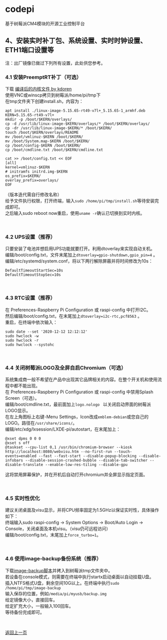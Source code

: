 # codepi  

基于树莓派CM4模块的开源工业控制平台 

## 4、安装实时补丁包、系统设置、实时时钟设置、ETH1端口设置等 

注：出厂镜像已做过下列所有设置，此处供您参考。  

### 4.1 安装PreemptRT补丁（可选）

下载 [编译后的内核文件 by kdoren](https://github.com/kdoren/linux/releases)  
使用VNC或winscp拷贝到树莓派/home/pi/tmp下  
在tmp文件夹下创建install.sh，内容为：
```
apt install ./linux-image-5.15.65-rt49-v7l+_5.15.65-1_armhf.deb 
KERN=5.15.65-rt49-v7l+
mkdir -p /boot/$KERN/overlays/
cp -d /usr/lib/linux-image-$KERN/overlays/* /boot/$KERN/overlays/
cp -dr /usr/lib/linux-image-$KERN/* /boot/$KERN/
touch /boot/$KERN/overlays/README
mv /boot/vmlinuz-$KERN /boot/$KERN/
mv /boot/System.map-$KERN /boot/$KERN/
cp /boot/config-$KERN /boot/$KERN/
cp /boot/cmdline.txt /boot/$KERN/cmdline.txt

cat >> /boot/config.txt << EOF
[all]
kernel=vmlinuz-$KERN
# initramfs initrd.img-$KERN
os_prefix=$KERN/
overlay_prefix=overlays/
EOF
```
（版本迭代需自行修改名称）  
给予文件执行权限，打开终端，输入`sudo /home/pi/tmp/install.sh`等待安装完成即可。  
之后输入sudo reboot now重启，使用`uname -r`确认已切换到实时内核。

</br>

### 4.2 UPS设置（推荐）

只要安装了电池并想启用UPS功能就要打开。利用dtoverlay来实现自动关机。  
编辑/boot/config.txt，文件末尾加上```dtoverlay=gpio-shutdown,gpio_pin=4``` 。  
编辑/etc/systemd/system.conf，将以下两行解除屏蔽并将时间修改为10s：  
```
DefaultTimeoutStartSec=10s
DefaultTimeoutStopSec=10s
```

</br>

### 4.3 RTC设置（推荐）

在 Preferences-Raspberry Pi Configuration 或 raspi-config 中打开I2C。  
然后编辑/boot/config.txt，在末尾加上```dtoverlay=i2c-rtc,pcf8563``` 。  
重启，在终端中依次输入：  
```
sudo date --set '2020-12-12 12:12:12'
sudo hwclock -w
sudo hwclock -r
sudo hwclock --systohc
```

</br>

### 4.4 关闭树莓派LOGO及全屏自启Chromium（可选）

系统集成商一般不希望在产品中出现其它品牌相关的内容。在整个开关机和使用流程中都不能出现。  
在 Preferences-Raspberry Pi Configuration 或 raspi-config 中禁用Splash Screen（可选）。  
编辑/boot/cmdline.txt，最前面加上```logo.nologo ``` 以关闭启动界面的树莓派LOGO显示。  
在左上角图标上右键-Menu Settings，Icon改成`emblem-debian`或您自己的LOGO。路径在`/usr/share/icons/`。  
编辑/etc/xdg/lxsession/LXDE-pi/autostart，在末尾加上：  
```
@xset dpms 0 0 0
@xset s off
@taskset --cpu-list 0,1 /usr/bin/chromium-browser --kiosk http://localhost:8080/webvisu.htm --no-first-run --touch-events=enabled --fast --fast-start --disable-popup-blocking --disable-infobars --disable-session-crashed-bubble --disable-tab-switcher --disable-translate --enable-low-res-tiling --disable-gpu
```
这将禁用屏幕保护，并在开机后自动打开chromium并全屏显示指定页面。  

</br>

### 4.5 实时性优化

建议关闭桌面及visu显示，并将CPU频率固定为1.5GHz以保证实时性，具体操作如下：  
终端输入sudo raspi-config -> System Options -> Boot/Auto Login -> Console，关闭桌面及本机visu。（visu仍可远程访问）  
编辑/boot/config.txt，末尾加上`force_turbo=1`。  

</br>

### 4.6 使用image-backup备份系统（推荐）

下载[image-backup脚本](https://github.com/scruss/RonR-RaspberryPi-image-utils)并拷入到树莓派tmp文件夹中。  
若设备在console模式，则需要在终端中执行startx启动桌面以自动挂载U盘。  
插入NTFS格式U盘，剩余空间10G以上。在终端中执行`sudo /home/pi/tmp/image-backup`  
输入保存的位置，例如`/media/pi/myusb/backup.img`  
给定镜像大小，直接回车。  
给定扩充大小，一般输入100回车。  
等待备份完成即可。  


</br>

[返回上一页](https://github.com/feecat/codepi)
